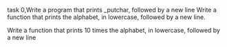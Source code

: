 task 0,Write a program that prints _putchar, followed by a new line
Write a function that prints the alphabet, in lowercase, followed by a new line.


Write a function that prints 10 times the alphabet, in lowercase, followed by a new line
